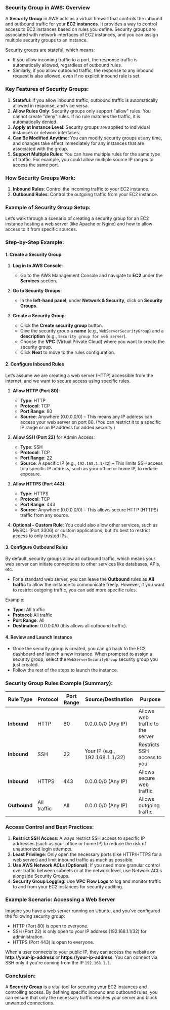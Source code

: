 ### **Security Group in AWS: Overview**

A **Security Group** in AWS acts as a virtual firewall that controls the inbound and outbound traffic for your **EC2 instances**. It provides a way to control access to EC2 instances based on rules you define. Security groups are associated with network interfaces of EC2 instances, and you can assign multiple security groups to an instance.

Security groups are stateful, which means:
- If you allow incoming traffic to a port, the response traffic is automatically allowed, regardless of outbound rules.
- Similarly, if you allow outbound traffic, the response to any inbound request is also allowed, even if no explicit inbound rule is set.

### **Key Features of Security Groups:**
1. **Stateful**: If you allow inbound traffic, outbound traffic is automatically allowed in response, and vice versa.
2. **Allow Rules Only**: Security groups only support "allow" rules. You cannot create "deny" rules. If no rule matches the traffic, it is automatically denied.
3. **Apply at Instance Level**: Security groups are applied to individual instances or network interfaces. 
4. **Can Be Modified Anytime**: You can modify security groups at any time, and changes take effect immediately for any instances that are associated with the group.
5. **Support Multiple Rules**: You can have multiple rules for the same type of traffic. For example, you could allow multiple source IP ranges to access the same port.

### **How Security Groups Work:**

1. **Inbound Rules**: Control the incoming traffic to your EC2 instance.
2. **Outbound Rules**: Control the outgoing traffic from your EC2 instance.

### **Example of Security Group Setup:**

Let’s walk through a scenario of creating a security group for an EC2 instance hosting a web server (like Apache or Nginx) and how to allow access to it from specific sources.

### **Step-by-Step Example:**

#### 1. **Create a Security Group**

1. **Log in to AWS Console**:
   - Go to the AWS Management Console and navigate to **EC2** under the **Services** section.

2. **Go to Security Groups**:
   - In the **left-hand panel**, under **Network & Security**, click on **Security Groups**.

3. **Create a Security Group**:
   - Click the **Create security group** button.
   - Give the security group a **name** (e.g., `WebServerSecurityGroup`) and a **description** (e.g., `Security group for web server`).
   - Choose the **VPC** (Virtual Private Cloud) where you want to create the security group.
   - Click **Next** to move to the rules configuration.

#### 2. **Configure Inbound Rules**

Let’s assume we are creating a web server (HTTP) accessible from the internet, and we want to secure access using specific rules.

1. **Allow HTTP (Port 80)**:
   - **Type**: HTTP
   - **Protocol**: TCP
   - **Port Range**: 80
   - **Source**: Anywhere (0.0.0.0/0) – This means any IP address can access your web server on port 80. (You can restrict it to a specific IP range or an IP address for added security.)

2. **Allow SSH (Port 22)** for Admin Access:
   - **Type**: SSH
   - **Protocol**: TCP
   - **Port Range**: 22
   - **Source**: A specific IP (e.g., `192.168.1.1/32`) – This limits SSH access to a specific IP address, such as your office or home IP, to reduce exposure.

3. **Allow HTTPS (Port 443)**:
   - **Type**: HTTPS
   - **Protocol**: TCP
   - **Port Range**: 443
   - **Source**: Anywhere (0.0.0.0/0) – This allows secure HTTP (HTTPS) traffic from any source.

4. **Optional - Custom Rule**: You could also allow other services, such as MySQL (Port 3306) or custom applications, but it’s best to restrict access to only trusted IPs.

#### 3. **Configure Outbound Rules**

By default, security groups allow all outbound traffic, which means your web server can initiate connections to other services like databases, APIs, etc.

- For a standard web server, you can leave the **Outbound** rules as **All traffic** to allow the instance to communicate freely. However, if you want to restrict outgoing traffic, you can add more specific rules.

Example:
- **Type**: All traffic
- **Protocol**: All traffic
- **Port Range**: All
- **Destination**: 0.0.0.0/0 (this allows all outbound traffic).

#### 4. **Review and Launch Instance**

- Once the security group is created, you can go back to the EC2 dashboard and launch a new instance. When prompted to assign a security group, select the `WebServerSecurityGroup` security group you just created.
- Follow the rest of the steps to launch the instance.

### **Security Group Rules Example (Summary)**:

| **Rule Type**  | **Protocol** | **Port Range** | **Source/Destination**         | **Purpose**                        |
|----------------|--------------|----------------|--------------------------------|------------------------------------|
| **Inbound**    | HTTP         | 80             | 0.0.0.0/0 (Any IP)             | Allows web traffic to the server   |
| **Inbound**    | SSH          | 22             | Your IP (e.g., 192.168.1.1/32) | Restricts SSH access to you        |
| **Inbound**    | HTTPS        | 443            | 0.0.0.0/0 (Any IP)             | Allows secure web traffic          |
| **Outbound**   | All traffic  | All            | 0.0.0.0/0 (Any IP)             | Allows outgoing traffic            |

### **Access Control and Best Practices:**

1. **Restrict SSH Access**: Always restrict SSH access to specific IP addresses (such as your office or home IP) to reduce the risk of unauthorized login attempts.
2. **Least Privilege**: Only open the necessary ports (like HTTP/HTTPS for a web server) and limit inbound traffic as much as possible.
3. **Use AWS Network ACLs (Optional)**: If you need more granular control over traffic between subnets or at the network level, use Network ACLs alongside Security Groups.
4. **Security Group Logging**: Use **VPC Flow Logs** to log and monitor traffic to and from your EC2 instances for security auditing.

### **Example Scenario**: Accessing a Web Server

Imagine you have a web server running on Ubuntu, and you've configured the following security group:

- HTTP (Port 80) is open to everyone.
- SSH (Port 22) is only open to your IP address (192.168.1.1/32) for administration.
- HTTPS (Port 443) is open to everyone.

When a user connects to your public IP, they can access the website on **http://your-ip-address** or **https://your-ip-address**. You can connect via SSH only if you're coming from the IP `192.168.1.1`.

### **Conclusion:**

A **Security Group** is a vital tool for securing your EC2 instances and controlling access. By defining specific inbound and outbound rules, you can ensure that only the necessary traffic reaches your server and block unwanted connections.
